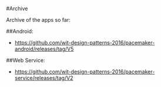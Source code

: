 #Archive

Archive of the apps so far:

##Android:

- <https://github.com/wit-design-patterns-2016/pacemaker-android/releases/tag/V5>


##Web Service:

- <https://github.com/wit-design-patterns-2016/pacemaker-service/releases/tag/V2>
